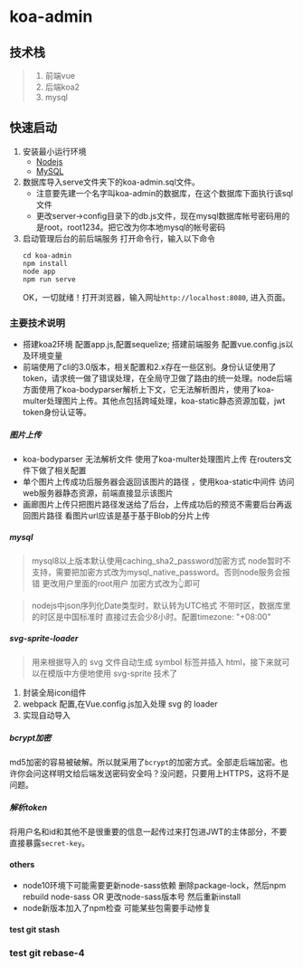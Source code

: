 # koa-admin

## 技术栈
> 1. 前端vue
> 2. 后端koa2
> 3. mysql

## 快速启动
1. 安装最小运行环境
    * [Nodejs](https://nodejs.org/en/download/)
    * [MySQL](https://dev.mysql.com/downloads/mysql/)
2. 数据库导入serve文件夹下的koa-admin.sql文件。
    * 注意要先建一个名字叫koa-admin的数据库，在这个数据库下面执行该sql文件
    * 更改server->config目录下的db.js文件，现在mysql数据库帐号密码用的是root，root1234。把它改为你本地mysql的帐号密码
3. 启动管理后台的前后端服务
    打开命令行，输入以下命令
    ```
    cd koa-admin
    npm install
    node app
    npm run serve
    ```
    OK，一切就绪！打开浏览器，输入网址`http://localhost:8080`, 进入页面。


### 主要技术说明
- 搭建koa2环境 配置app.js,配置sequelize; 搭建前端服务 配置vue.config.js以及环境变量
- 前端使用了cli的3.0版本，相关配置和2.x存在一些区别。身份认证使用了token，请求统一做了错误处理，在全局守卫做了路由的统一处理。node后端方面使用了koa-bodyparser解析上下文，它无法解析图片，使用了koa-multer处理图片上传。其他点包括跨域处理，koa-static静态资源加载，jwt token身份认证等。

##### 图片上传
- koa-bodyparser 无法解析文件 使用了koa-multer处理图片上传 在routers文件下做了相关配置
- 单个图片上传成功后服务器会返回该图片的路径 ，使用koa-static中间件 访问web服务器静态资源，前端直接显示该图片 
- 画廊图片上传只把图片路径发送给了后台，上传成功后的预览不需要后台再返回图片路径 看图片url应该是基于基于Blob的分片上传


##### mysql
> mysql8以上版本默认使用caching_sha2_password加密方式 node暂时不支持，需要把加密方式改为mysql_native_password。否则node服务会报错
更改用户里面的root用户 加密方式改为👆即可

> nodejs中json序列化Date类型时，默认转为UTC格式 不带时区，数据库里的时区是中国标准时 直接过去会少8小时。配置timezone: "+08:00"

##### svg-sprite-loader
> 用来根据导入的 svg 文件自动生成 symbol 标签并插入 html，接下来就可以在模版中方便地使用 svg-sprite 技术了

1. 封装全局icon组件
2. webpack 配置,在Vue.config.js加入处理 svg 的 loader
3. 实现自动导入

##### bcrypt加密
md5加密的容易被破解。所以就采用了`bcrypt`的加密方式。全部走后端加密。也许你会问这样明文给后端发送密码安全吗？没问题，只要用上HTTPS，这将不是问题。

##### 解析token
将用户名和id和其他不是很重要的信息一起传过来打包进JWT的主体部分，不要直接暴露`secret-key`。
#### others
- node10环境下可能需要更新node-sass依赖 删除package-lock，然后npm rebuild node-sass OR 更改node-sass版本号 然后重新install
- node新版本加入了npm检查 可能某些包需要手动修复
#### test git stash
### test git rebase-4
